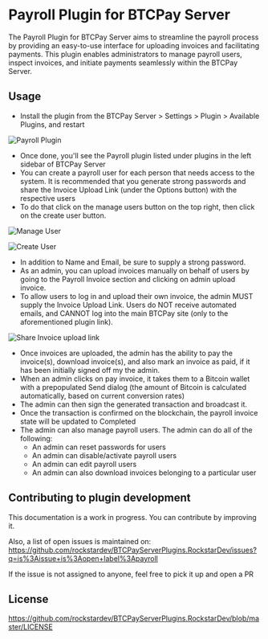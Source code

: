 ﻿# Payroll Plugin for BTCPay Server

The Payroll Plugin for BTCPay Server aims to streamline the payroll process by providing an easy-to-use interface for uploading invoices and facilitating payments. 
This plugin enables administrators to manage payroll users, inspect invoices, and initiate payments seamlessly within the BTCPay Server.

## Usage

- Install the plugin from the BTCPay Server > Settings > Plugin > Available Plugins, and restart

![Payroll Plugin](https://github.com/btcpayserver/btcpayserver/assets/47084273/a918ff08-7444-4b69-a2ca-b75e38f19bcc)

- Once done, you'll see the Payroll plugin listed under plugins in the left sidebar of BTCPay Server
- You can create a payroll user for each person that needs access to the system. It is recommended that you generate strong passwords and share the Invoice Upload Link (under the Options button) with the respective users
- To do that click on the manage users button on the top right, then click on the create user button.

![Manage User](https://github.com/btcpayserver/btcpayserver/assets/47084273/629e0d3d-db67-489a-baa1-c7b2eb11932a)

![Create User](https://github.com/btcpayserver/btcpayserver/assets/47084273/9d27aa5e-f187-4b58-b758-320125be277f)

- In addition to Name and Email, be sure to supply a strong password.
- As an admin, you can upload invoices manually on behalf of users by going to the Payroll Invoice section and clicking on admin upload invoice.
- To allow users to log in and upload their own invoice, the admin MUST supply the Invoice Upload Link.  Users do NOT receive automated emails, and CANNOT log into the main BTCPay site (only to the aforementioned plugin link).

![Share Invoice upload link](https://github.com/btcpayserver/btcpayserver/assets/47084273/f654d1f7-4114-4b46-8f3e-b9410cec95ed)

- Once invoices are uploaded, the admin has the ability to pay the invoice(s), download invoice(s), and also mark an invoice as paid, if it has been initially signed off my the admin.
- When an admin clicks on pay invoice, it takes them to a Bitcoin wallet with a prepopulated Send dialog (the amount of Bitcoin is calculated automatically, based on current conversion rates)
- The admin can then sign the generated transaction and broadcast it.
- Once the transaction is confirmed on the blockchain, the payroll invoice state will be updated to Completed
- The admin can also manage payroll users. The admin can do all of the following:
  - An admin can reset passwords for users
  - An admin can disable/activate payroll users
  - An admin can edit payroll users
  - An admin can also download invoices belonging to a particular user

## Contributing to plugin development
This documentation is a work in progress. You can contribute by improving it.

Also, a list of open issues is maintained on: https://github.com/rockstardev/BTCPayServerPlugins.RockstarDev/issues?q=is%3Aissue+is%3Aopen+label%3Apayroll

If the issue is not assigned to anyone, feel free to pick it up and open a PR

## License
https://github.com/rockstardev/BTCPayServerPlugins.RockstarDev/blob/master/LICENSE
